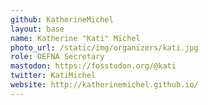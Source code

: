 ```yaml
---
github: KatherineMichel
layout: base
name: Katherine "Kati" Michel
photo_url: /static/img/organizers/kati.jpg
role: DEFNA Secretary
mastodon: https://fosstodon.org/@kati
twitter: KatiMichel
website: http://katherinemichel.github.io/
---
```

